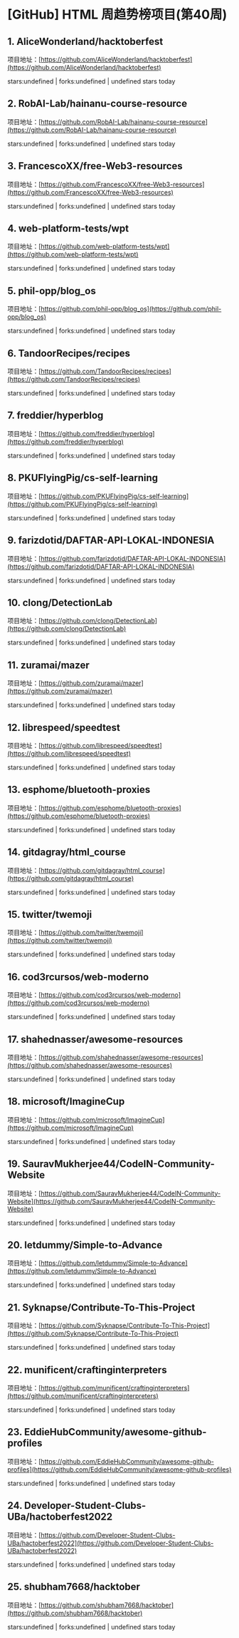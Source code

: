 # [GitHub] HTML 周趋势榜项目(第40周)

## 1. AliceWonderland/hacktoberfest 

项目地址：[https://github.com/AliceWonderland/hacktoberfest](https://github.com/AliceWonderland/hacktoberfest)

stars:undefined | forks:undefined | undefined stars today 



## 2. RobAI-Lab/hainanu-course-resource 

项目地址：[https://github.com/RobAI-Lab/hainanu-course-resource](https://github.com/RobAI-Lab/hainanu-course-resource)

stars:undefined | forks:undefined | undefined stars today 



## 3. FrancescoXX/free-Web3-resources 

项目地址：[https://github.com/FrancescoXX/free-Web3-resources](https://github.com/FrancescoXX/free-Web3-resources)

stars:undefined | forks:undefined | undefined stars today 



## 4. web-platform-tests/wpt 

项目地址：[https://github.com/web-platform-tests/wpt](https://github.com/web-platform-tests/wpt)

stars:undefined | forks:undefined | undefined stars today 



## 5. phil-opp/blog_os 

项目地址：[https://github.com/phil-opp/blog_os](https://github.com/phil-opp/blog_os)

stars:undefined | forks:undefined | undefined stars today 



## 6. TandoorRecipes/recipes 

项目地址：[https://github.com/TandoorRecipes/recipes](https://github.com/TandoorRecipes/recipes)

stars:undefined | forks:undefined | undefined stars today 



## 7. freddier/hyperblog 

项目地址：[https://github.com/freddier/hyperblog](https://github.com/freddier/hyperblog)

stars:undefined | forks:undefined | undefined stars today 



## 8. PKUFlyingPig/cs-self-learning 

项目地址：[https://github.com/PKUFlyingPig/cs-self-learning](https://github.com/PKUFlyingPig/cs-self-learning)

stars:undefined | forks:undefined | undefined stars today 



## 9. farizdotid/DAFTAR-API-LOKAL-INDONESIA 

项目地址：[https://github.com/farizdotid/DAFTAR-API-LOKAL-INDONESIA](https://github.com/farizdotid/DAFTAR-API-LOKAL-INDONESIA)

stars:undefined | forks:undefined | undefined stars today 



## 10. clong/DetectionLab 

项目地址：[https://github.com/clong/DetectionLab](https://github.com/clong/DetectionLab)

stars:undefined | forks:undefined | undefined stars today 



## 11. zuramai/mazer 

项目地址：[https://github.com/zuramai/mazer](https://github.com/zuramai/mazer)

stars:undefined | forks:undefined | undefined stars today 



## 12. librespeed/speedtest 

项目地址：[https://github.com/librespeed/speedtest](https://github.com/librespeed/speedtest)

stars:undefined | forks:undefined | undefined stars today 



## 13. esphome/bluetooth-proxies 

项目地址：[https://github.com/esphome/bluetooth-proxies](https://github.com/esphome/bluetooth-proxies)

stars:undefined | forks:undefined | undefined stars today 



## 14. gitdagray/html_course 

项目地址：[https://github.com/gitdagray/html_course](https://github.com/gitdagray/html_course)

stars:undefined | forks:undefined | undefined stars today 



## 15. twitter/twemoji 

项目地址：[https://github.com/twitter/twemoji](https://github.com/twitter/twemoji)

stars:undefined | forks:undefined | undefined stars today 



## 16. cod3rcursos/web-moderno 

项目地址：[https://github.com/cod3rcursos/web-moderno](https://github.com/cod3rcursos/web-moderno)

stars:undefined | forks:undefined | undefined stars today 



## 17. shahednasser/awesome-resources 

项目地址：[https://github.com/shahednasser/awesome-resources](https://github.com/shahednasser/awesome-resources)

stars:undefined | forks:undefined | undefined stars today 



## 18. microsoft/ImagineCup 

项目地址：[https://github.com/microsoft/ImagineCup](https://github.com/microsoft/ImagineCup)

stars:undefined | forks:undefined | undefined stars today 



## 19. SauravMukherjee44/CodeIN-Community-Website 

项目地址：[https://github.com/SauravMukherjee44/CodeIN-Community-Website](https://github.com/SauravMukherjee44/CodeIN-Community-Website)

stars:undefined | forks:undefined | undefined stars today 



## 20. letdummy/Simple-to-Advance 

项目地址：[https://github.com/letdummy/Simple-to-Advance](https://github.com/letdummy/Simple-to-Advance)

stars:undefined | forks:undefined | undefined stars today 



## 21. Syknapse/Contribute-To-This-Project 

项目地址：[https://github.com/Syknapse/Contribute-To-This-Project](https://github.com/Syknapse/Contribute-To-This-Project)

stars:undefined | forks:undefined | undefined stars today 



## 22. munificent/craftinginterpreters 

项目地址：[https://github.com/munificent/craftinginterpreters](https://github.com/munificent/craftinginterpreters)

stars:undefined | forks:undefined | undefined stars today 



## 23. EddieHubCommunity/awesome-github-profiles 

项目地址：[https://github.com/EddieHubCommunity/awesome-github-profiles](https://github.com/EddieHubCommunity/awesome-github-profiles)

stars:undefined | forks:undefined | undefined stars today 



## 24. Developer-Student-Clubs-UBa/hactoberfest2022 

项目地址：[https://github.com/Developer-Student-Clubs-UBa/hactoberfest2022](https://github.com/Developer-Student-Clubs-UBa/hactoberfest2022)

stars:undefined | forks:undefined | undefined stars today 



## 25. shubham7668/hacktober 

项目地址：[https://github.com/shubham7668/hacktober](https://github.com/shubham7668/hacktober)

stars:undefined | forks:undefined | undefined stars today 



